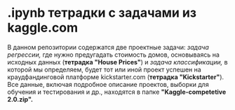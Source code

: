 # .ipynb тетрадки с задачами из kaggle.com <br>
В данном репозитории содержатся две проектные задачи: <i> задача регрессии, </i> где нужно предугадать стоимость домов, основываясь на исходных данных (<b>тетрадка "House Prices"</b>) и <i> задача классификации, </i> в которой мы определяем, будет тот или иной проект успешен на краудфандинговой платформе kickstarter.com (<b>тетрадка "Kickstarter"</b>). <br>
Все данные, включая подробное описание проектов, выборки для обучения и тестирования и др., находятся в папке <b> "Kaggle-competetive 2.0.zip". </b><br>
